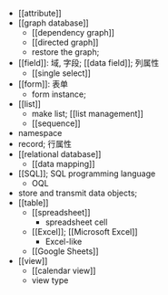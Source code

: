 - [[attribute]]
- [[graph database]]
    - [[dependency graph]]
    - [[directed graph]]
    - restore the graph;
- [[field]]: 域, 字段; [[data field]]; 列属性
    - [[single select]]
- [[form]]: 表单
    - form instance;
- [[list]]
    - make list; [[list management]]
    - [[sequence]]
- namespace
- record; 行属性
- [[relational database]]
    - [[data mapping]]
- [[SQL]]; SQL programming language
    - OQL
- store and transmit data objects;
- [[table]]
    - [[spreadsheet]]
        - spreadsheet cell
    - [[Excel]]; [[Microsoft Excel]]
        - Excel-like
    - [[Google Sheets]]
- [[view]]
    - [[calendar view]]
    - view type
